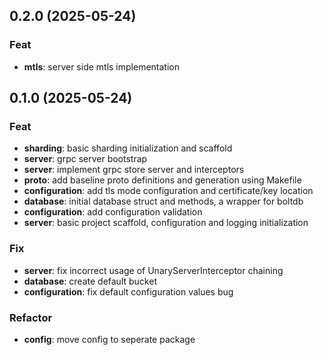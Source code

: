 ## 0.2.0 (2025-05-24)

### Feat

- **mtls**: server side mtls implementation

## 0.1.0 (2025-05-24)

### Feat

- **sharding**: basic sharding initialization and scaffold
- **server**: grpc server bootstrap
- **server**: implement grpc store server and interceptors
- **proto**: add baseline proto definitions and generation using Makefile
- **configuration**: add tls mode configuration and certificate/key location
- **database**: initial database struct and methods, a wrapper for boltdb
- **configuration**: add configuration validation
- **server**: basic project scaffold, configuration and logging initialization

### Fix

- **server**: fix incorrect usage of UnaryServerInterceptor chaining
- **database**: create default bucket
- **configuration**: fix default configuration values bug

### Refactor

- **config**: move config to seperate package
